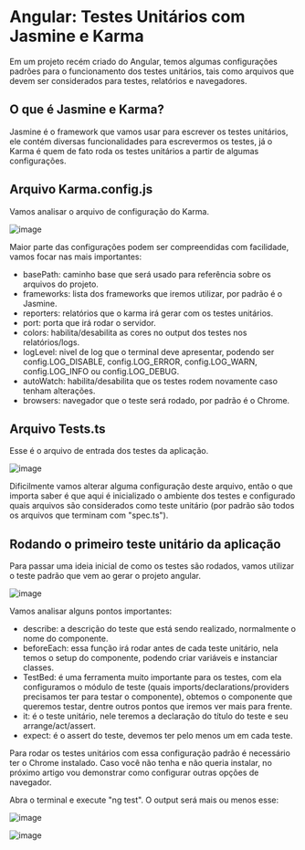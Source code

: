 # Angular: Testes Unitários com Jasmine e Karma

Em um projeto recém criado do Angular, temos algumas configurações padrões para o funcionamento dos testes unitários, tais como arquivos que devem ser considerados para testes, relatórios e navegadores.

## O que é Jasmine e Karma?

Jasmine é o framework que vamos usar para escrever os testes unitários, ele contém diversas funcionalidades para escrevermos os testes, já o Karma é quem de fato roda os testes unitários a partir de algumas configurações.

## Arquivo Karma.config.js

Vamos analisar o arquivo de configuração do Karma.

![image](https://user-images.githubusercontent.com/73451858/151667459-022894fc-948c-4301-ac15-9743fb9e680f.png)

Maior parte das configurações podem ser compreendidas com facilidade, vamos focar nas mais importantes:

- basePath: caminho base que será usado para referência sobre os arquivos do projeto.
- frameworks: lista dos frameworks que iremos utilizar, por padrão é o Jasmine.
- reporters: relatórios que o karma irá gerar com os testes unitários.
- port: porta que irá rodar o servidor.
- colors: habilita/desabilita as cores no output dos testes nos relatórios/logs.
- logLevel: nivel de log que o terminal deve apresentar, podendo ser config.LOG_DISABLE, config.LOG_ERROR, config.LOG_WARN, config.LOG_INFO ou config.LOG_DEBUG.
- autoWatch: habilita/desabilita que os testes rodem novamente caso tenham alterações.
- browsers: navegador que o teste será rodado, por padrão é o Chrome.

## Arquivo Tests.ts

Esse é o arquivo de entrada dos testes da aplicação.

![image](https://user-images.githubusercontent.com/73451858/151667484-8c40d042-2f56-48d3-85de-a2bbc8e8e4bf.png)

Dificilmente vamos alterar alguma configuração deste arquivo, então o que importa saber é que aqui é inicializado o ambiente dos testes e configurado quais arquivos são considerados como teste unitário (por padrão são todos os arquivos que terminam com "spec.ts").

## Rodando o primeiro teste unitário da aplicação

Para passar uma ideia inicial de como os testes são rodados, vamos utilizar o teste padrão que vem ao gerar o projeto angular.

![image](https://user-images.githubusercontent.com/73451858/151667084-c729d97f-b8c3-4481-96aa-98034c82533a.png)

Vamos analisar alguns pontos importantes:

- describe: a descrição do teste que está sendo realizado, normalmente o nome do componente.
- beforeEach: essa função irá rodar antes de cada teste unitário, nela temos o setup do componente, podendo criar variáveis e instanciar classes.
- TestBed: é uma ferramenta muito importante para os testes, com ela configuramos o módulo de teste (quais imports/declarations/providers precisamos ter para testar o componente), obtemos o componente que queremos testar, dentre outros pontos que iremos ver mais para frente.
- it: é o teste unitário, nele teremos a declaração do título do teste e seu arrange/act/assert.
- expect: é o assert do teste, devemos ter pelo menos um em cada teste.

Para rodar os testes unitários com essa configuração padrão é necessário ter o Chrome instalado. Caso você não tenha e não queria instalar, no próximo artigo vou demonstrar como configurar outras opções de navegador.

Abra o terminal e execute "ng test". O output será mais ou menos esse:

![image](https://user-images.githubusercontent.com/73451858/151676291-88ce683e-3efa-45fb-9b90-4c60517776da.png)

![image](https://user-images.githubusercontent.com/73451858/151676302-f93e06df-9de4-401f-a428-3e99b35cada8.png)



